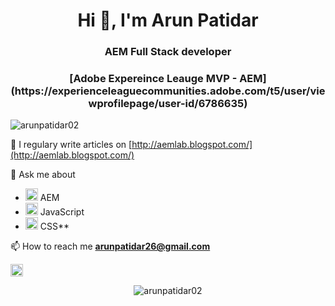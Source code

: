 

<h1 align="center">Hi 👋, I'm Arun Patidar</h1>  
<h3 align="center">AEM Full Stack developer</h3> 
<h3 align="center">[Adobe Expereince Leauge MVP - AEM](https://experienceleaguecommunities.adobe.com/t5/user/viewprofilepage/user-id/6786635)</h3>
<p align="left"> <img src="https://komarev.com/ghpvc/?username=arunpatidar02" alt="arunpatidar02" /> </p>  
  
📝 I regulary write articles on [http://aemlab.blogspot.com/](http://aemlab.blogspot.com/)  
  
💬 Ask me about 

 - <img
   src="https://www.adobe.com/content/dam/www/icons/adobe-experience-manager.svg"
   alt="AEM" width="20" height="20"/> AEM
  - <img  src="https://konpa.github.io/devicon/devicon.git/icons/javascript/javascript-original.svg"
   alt="javascript" width="20" height="20"/> JavaScript
- <img
   src="https://konpa.github.io/devicon/devicon.git/icons/css3/css3-original-wordmark.svg"
   alt="css3" width="20" height="20"/>  CSS**

  
  
📫 How to reach me **arunpatidar26@gmail.com**  
<p align="left">  
<a href="https://linkedin.com/in/arunpatidar26" target="blank"><img align="center" src="https://cdn.jsdelivr.net/npm/simple-icons@3.0.1/icons/linkedin.svg" alt="arunpatidar26" height="20" width="20" /></a>  
</p>
  
  
<p align="center"> <img src="https://github-readme-stats.vercel.app/api?username=arunpatidar02&show_icons=true" alt="arunpatidar02" /> </p>    

